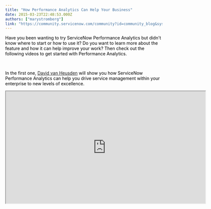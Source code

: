```yaml
---
title: "How Performance Analytics Can Help Your Business"
date: 2015-03-23T22:48:53.000Z
authors: ["marystromberg"]
link: "https://community.servicenow.com/community?id=community_blog&sys_id=765c2aa1dbd0dbc01dcaf3231f96193b"
---
```

<p class="p1"><span style="color: #000000;">Have you been wanting to try ServiceNow Performance Analytics but </span><span style="color: #000000;"><span class="s2">didn't</span><span class="s1"> know where to start or how to use it? Do you want to learn more about the feature and how it can help improve your work? </span><span class="s2">Then c</span><span class="s1">heck out the following </span><span class="s2">videos</span><span class="s3"> to get started with Performance Analytics.</span></span></p><p class="p1"><span style="color: #000000;"><span class="s3"><br/></span></span></p><p class="p2"></p><p class="p1"><span style="color: #000000;"><span class="s1">In the first one, <a title="David van Heusden" __default_attr="21100" __jive_macro_name="user" class="jive_macro_user jive_macro" data-orig-content="David van Heusden" href="/community?id=community_user_profile&user=e2211a65db981fc09c9ffb651f961990">David van Heusden</a> will show you how ServiceNow Performance Analytics can help you drive </span><span class="s2">s</span><span class="s1">ervice </span><span class="s2">m</span></span><span style="color: #000000;">anagement within your enterprise to new levels of excellence.</span></p><p></p><p><span style="color: #000000;"><iframe src="https://youtube.com/embed/s8Fu9Ur4H-M" width="640" height="360"/></span></p><p></p><p class="p1"><span style="color: #000000; font-size: 10pt;">The second video provides an overview </span><span style="font-size: 10pt; color: #000000;"><span class="s2">to help you get started</span><span class="s1"> with Performance Analytics in the ServiceNow platform, by explaining the differences between Performance Ana</span><span class="s3">lytics and reporting, and describing the components used in Performance Analytics</span><span class="s4">.</span></span></p><p class="p1"><span style="font-size: 10pt; color: #000000;"><span class="s4"><br/></span></span></p><p class="p2"></p><p class="p3"><iframe src="https://youtube.com/embed/JRKxwllFTxw" width="640" height="360"/></p><p class="p3"><span class="s1" style="font-size: 10pt; color: #000000;"><br/></span></p><p class="p2"></p><p class="p3"><span class="s1" style="font-size: 10pt; color: #000000;">For more information on Performance Analytics, see: </span></p><p class="p3"><span class="s1" style="font-size: 10pt; color: #000000;"><br/></span></p><p class="p2"></p><p class="p3"><span class="s1" style="font-size: 10pt; color: #000000;">ServiceNow product documentation:</span></p><p class="p4"><span class="s1" style="font-size: 10pt; color: #000000;"><a href="http://wiki.servicenow.com/index.php?title=Performance_Analytics"><span style="color: #0000ff; text-decoration: underline;">Performance Analytics</span></a></span></p><p class="p4"><span style="color: #0000ff; font-size: 10pt; text-decoration: underline;"><br/></span></p><p class="p2"></p><p class="p3"><span class="s1" style="font-size: 10pt; color: #000000;">For general information about ServiceNow, visit: <a href="http://www.servicenow.com/"><span style="color: #0000ff; text-decoration: underline;">www.servicenow.com</span></a></span></p><p class="p3"><span style="color: #0000ff; font-size: 10pt; text-decoration: underline;"><br/></span></p><p class="p2"></p><p class="p3"><span style="color: #000000; font-size: 10pt;">Your feedback helps us better serve you! Did you find this video helpful? Leave us a comment to tell us why or why not.</span></p>